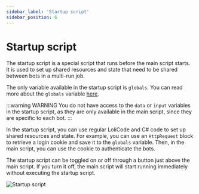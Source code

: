 ```yaml
---
sidebar_label: 'Startup script'
sidebar_position: 6
---
```


# Startup script
The startup script is a special script that runs before the main script starts. It is used to set up shared resources and state that need to be shared between bots in a multi-run job.

The only variable available in the startup script is `globals`. You can read more about the `globals` variable [here](../lolicode/globals.md).

:::warning WARNING
You do not have access to the `data` or `input` variables in the startup script, as they are only available in the main script, since they are specific to each bot.
:::

In the startup script, you can use regular LoliCode and C# code to set up shared resources and state. For example, you can use an `HttpRequest` block to retrieve a login cookie and save it to the `globals` variable. Then, in the main script, you can use the cookie to authenticate the bots.

The startup script can be toggled on or off through a button just above the main script. If you turn it off, the main script will start running immediately without executing the startup script.

![Startup script](/img/lolicode/startup_script.png)
